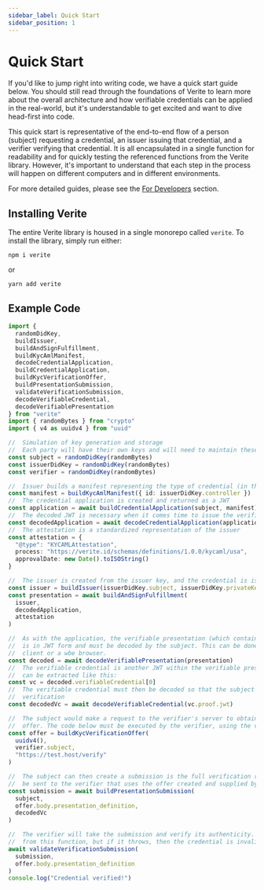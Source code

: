 ```yaml
---
sidebar_label: Quick Start
sidebar_position: 1
---
```


# Quick Start

If you'd like to jump right into writing code, we have a quick start guide below. You should still read through the foundations of Verite to learn more about the overall architecture and how verifiable credentials can be applied in the real-world, but it's understandable to get excited and want to dive head-first into code.

This quick start is representative of the end-to-end flow of a person (subject) requesting a credential, an issuer issuing that credential, and a verifier verifying that credential. It is all encapsulated in a single function for readability and for quickly testing the referenced functions from the Verite library. However, it's important to understand that each step in the process will happen on different computers and in different environments.

For more detailed guides, please see the [For Developers](./developers/getting-started.md) section.

## Installing Verite

The entire Verite library is housed in a single monorepo called `verite`. To install the library, simply run either:

`npm i verite`

or

`yarn add verite`

## Example Code

```ts
import {
  randomDidKey,
  buildIssuer,
  buildAndSignFulfillment,
  buildKycAmlManifest,
  decodeCredentialApplication,
  buildCredentialApplication,
  buildKycVerificationOffer,
  buildPresentationSubmission,
  validateVerificationSubmission,
  decodeVerifiableCredential,
  decodeVerifiablePresentation
} from "verite"
import { randomBytes } from "crypto"
import { v4 as uuidv4 } from "uuid"

//  Simulation of key generation and storage
//  Each party will have their own keys and will need to maintain these
const subject = randomDidKey(randomBytes)
const issuerDidKey = randomDidKey(randomBytes)
const verifier = randomDidKey(randomBytes)

//  Issuer builds a manifest representing the type of credential (in this case a KYCAML credential)
const manifest = buildKycAmlManifest({ id: issuerDidKey.controller })
//  The credential application is created and returned as a JWT
const application = await buildCredentialApplication(subject, manifest)
//  The decoded JWT is necessary when it comes time to issue the verifiable presentation which will include this credential
const decodedApplication = await decodeCredentialApplication(application)
//  The attestation is a standardized representation of the issuer
const attestation = {
  "@type": "KYCAMLAttestation",
  process: "https://verite.id/schemas/definitions/1.0.0/kycaml/usa",
  approvalDate: new Date().toISOString()
}

//  The issuer is created from the issuer key, and the credential is issued
const issuer = buildIssuer(issuerDidKey.subject, issuerDidKey.privateKey)
const presentation = await buildAndSignFulfillment(
  issuer,
  decodedApplication,
  attestation
)

//  As with the application, the verifiable presentation (which contains the credential)
//  is in JWT form and must be decoded by the subject. This can be done in a mobile app
//  client or a wbe browser.
const decoded = await decodeVerifiablePresentation(presentation)
//  The verifiable credential is another JWT within the verifiable presentation and
//  can be extracted like this:
const vc = decoded.verifiableCredential[0]
//  The verifiable credential must then be decoded so that the subject can request
//  verification
const decodedVc = await decodeVerifiableCredential(vc.proof.jwt)

//  The subject would make a request to the verifier's server to obtain the verification
//  offer. The code below must be executed by the verifier, using the verifier's key.
const offer = buildKycVerificationOffer(
  uuidv4(),
  verifier.subject,
  "https://test.host/verify"
)

//  The subject can then create a submission is the full verification request which would
//  be sent to the verifier that uses the offer created and supplied by the verifier
const submission = await buildPresentationSubmission(
  subject,
  offer.body.presentation_definition,
  decodedVc
)

//  The verifier will take the submission and verify its authenticity. There is no response
//  from this function, but if it throws, then the credential is invalid.
await validateVerificationSubmission(
  submission,
  offer.body.presentation_definition
)
console.log("Credential verified!")
```
